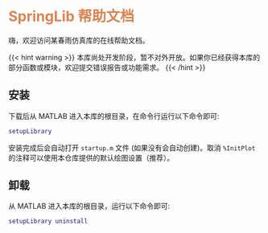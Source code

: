 # <font color="#DD8452"> SpringLib 帮助文档 </font>

嗨，欢迎访问某春雨仿真库的在线帮助文档。

{{< hint warning >}}
本库尚处开发阶段，暂不对外开放。如果你已经获得本库的部分函数或模块，欢迎提交错误报告或功能需求。
{{< /hint >}}

## 安装

下载后从 MATLAB 进入本库的根目录，在命令行运行以下命令即可:

```MATLAB
setupLibrary
```

安装完成后会自动打开 `startup.m` 文件 (如果没有会自动创建)。取消 `%InitPlot` 的注释可以使用本仓库提供的默认绘图设置（推荐）。

## 卸载

从 MATLAB 进入本库的根目录，运行以下命令即可:

```MATLAB
setupLibrary uninstall
```
